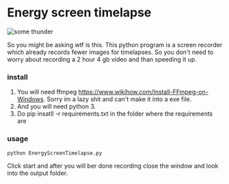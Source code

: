 # Energy screen timelapse
![some thunder](https://encrypted-tbn0.gstatic.com/images?q=tbn:ANd9GcQvXFj5KW7sxA9eYhnLWV39CnvALufwX_d4QfgXowZNF2QuYoPp&usqp=CAU)

So you might be asking wtf is this. This python program is a screen recorder which already records fewer images for timelapses. So you don't need to worry about recording a 2 hour 4 gb video and than speeding it up. 

### install

 1. You will need ffmpeg https://www.wikihow.com/Install-FFmpeg-on-Windows. Sorry im a lazy shit and can't make it into a exe file. 
 2. And you will need python 3.
 3. Do pip insatll -r requirements.txt in the folder where the requirements are
 
### usage
`python EnergyScreenTimelapse.py`

Click start and after you will ber done recording close the window and look into the output folder.
